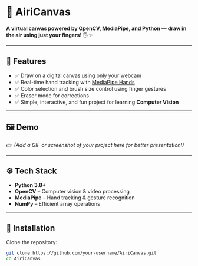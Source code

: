 # 🎨 AiriCanvas  

**A virtual canvas powered by OpenCV, MediaPipe, and Python — draw in the air using just your fingers!** 🖐️✨  

---

## 📌 Features  
- ✅ Draw on a digital canvas using only your webcam  
- ✅ Real-time hand tracking with [MediaPipe Hands](https://developers.google.com/mediapipe/solutions/vision/hand_landmarker)  
- ✅ Color selection and brush size control using finger gestures  
- ✅ Eraser mode for corrections  
- ✅ Simple, interactive, and fun project for learning **Computer Vision**  

---

## 🖼️ Demo  
👉 *(Add a GIF or screenshot of your project here for better presentation!)*  

---

## ⚙️ Tech Stack  
- **Python 3.8+**  
- **OpenCV** – Computer vision & video processing  
- **MediaPipe** – Hand tracking & gesture recognition  
- **NumPy** – Efficient array operations  

---

## 🚀 Installation  

Clone the repository:  
```bash
git clone https://github.com/your-username/AiriCanvas.git
cd AiriCanvas

